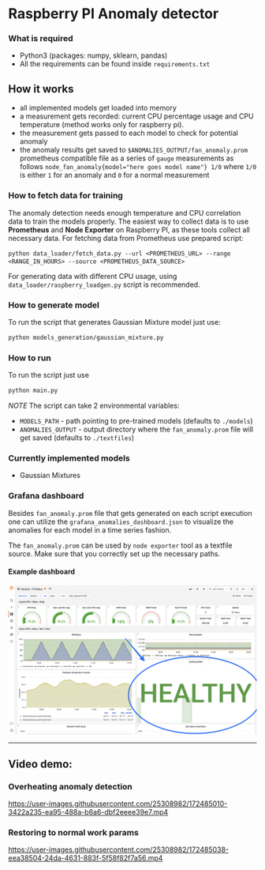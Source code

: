 # Raspberry PI Anomaly detector

### What is required

- Python3 (packages: numpy, sklearn, pandas)
- All the requirements can be found inside `requirements.txt`

## How it works

- all implemented models get loaded into memory
- a measurement gets recorded: current CPU percentage usage and CPU temperature (method works only for raspberry pi).
- the measurement gets passed to each model to check for potential anomaly
- the anomaly results get saved to `$ANOMALIES_OUTPUT/fan_anomaly.prom` prometheus compatible file
  as a series of `gauge` measurements as follows `node_fan_anomaly{model="here goes model name"} 1/0` where `1/0` is either
  `1` for an anomaly and `0` for a normal measurement

### How to fetch data for training

The anomaly detection needs enough temperature and CPU correlation data to train the models properly. The easiest way to collect data is to use **Prometheus** and **Node Exporter** on Raspberry PI, as these tools collect all necessary data.
For fetching data from Prometheus use prepared script:

```
python data_loader/fetch_data.py --url <PROMETHEUS_URL> --range <RANGE_IN_HOURS> --source <PROMETHEUS_DATA_SOURCE>
```

For generating data with different CPU usage, using `data_loader/raspberry_loadgen.py` script is recommended.

### How to generate model

To run the script that generates Gaussian Mixture model just use:

```sh
python models_generation/gaussian_mixture.py
```

### How to run

To run the script just use

```sh
python main.py
```

_NOTE_
The script can take 2 environmental variables:

- `MODELS_PATH` - path pointing to pre-trained models (defaults to `./models`)
- `ANOMALIES_OUTPUT` - output directory where the `fan_anomaly.prom` file will get saved (defaults to `./textfiles`)

### Currently implemented models

- Gaussian Mixtures

### Grafana dashboard

Besides `fan_anomaly.prom` file that gets generated on each script execution one can utilize the
`grafana_anomalies_dashboard.json` to visualize the anomalies for each model in a time series fashion.

The `fan_anomaly.prom` can be used by `node exporter` tool as a textfile source. Make sure
that you correctly set up the necessary paths.

#### Example dashboard

![Grafana dashboard](/media/grafana_dashboard.png)

---

## Video demo:

### Overheating anomaly detection

https://user-images.githubusercontent.com/25308982/172485010-3422a235-ea95-488a-b6a6-dbf2eeee39e7.mp4

### Restoring to normal work params

https://user-images.githubusercontent.com/25308982/172485038-eea38504-24da-4631-883f-5f58f82f7a56.mp4
